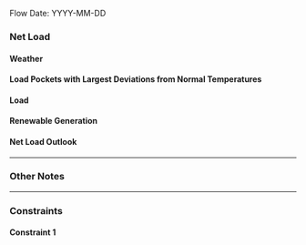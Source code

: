 Flow Date: YYYY-MM-DD
### Net Load
#### Weather

#### Load Pockets with Largest Deviations from Normal Temperatures

#### Load

#### Renewable Generation

#### Net Load Outlook

---
### Other Notes

---
### Constraints
#### Constraint 1